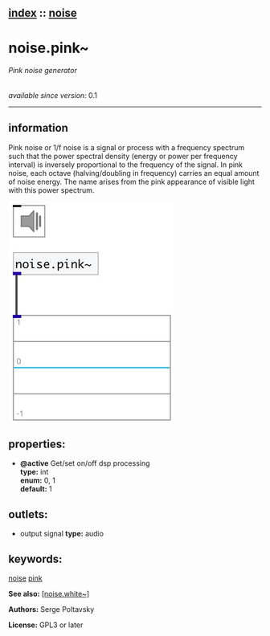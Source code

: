 [index](index.html) :: [noise](category_noise.html)
---

# noise.pink~

###### Pink noise generator

*available since version:* 0.1

---


## information
Pink noise or 1/f noise is a signal or process with a frequency spectrum such that
            the power spectral density (energy or power per frequency interval) is inversely
            proportional to the frequency of the signal.
In pink noise, each octave (halving/doubling in frequency) carries an equal amount
            of noise energy.
The name arises from the pink appearance of visible light with this power
            spectrum.



[![example](../examples/img/noise.pink~.jpg)](../examples/pd/noise.pink~.pd)







## properties:

* **@active** 
Get/set on/off dsp processing<br>
__type:__ int<br>
__enum:__ 0, 1<br>
__default:__ 1<br>





## outlets:

* output signal
__type:__ audio<br>



## keywords:

[noise](keywords/noise.html)
[pink](keywords/pink.html)



**See also:**
[\[noise.white~\]](noise.white~.html)




**Authors:** Serge Poltavsky




**License:** GPL3 or later





